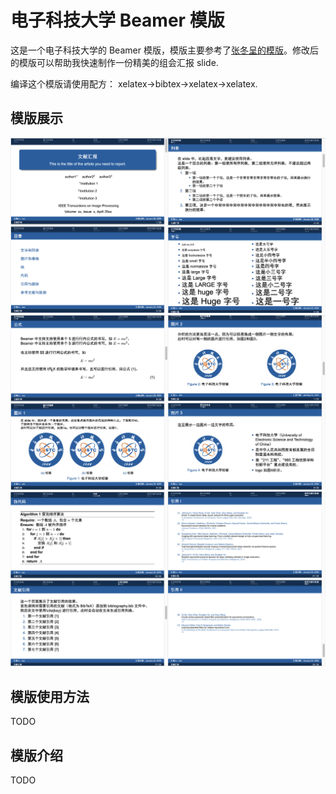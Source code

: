 # 电子科技大学 Beamer 模版

这是一个电子科技大学的 Beamer 模版，模版主要参考了[张冬呈的模版](https://www.overleaf.com/latex/templates/uestc-beamer-theme/ybqzdsgvrfdq)。修改后的模版可以帮助我快速制作一份精美的组会汇报 slide.

编译这个模版请使用配方： xelatex->bibtex->xelatex->xelatex.

## 模版展示
![展示图1](pictures/展示1.png)
![展示图2](pictures/展示2.png)
![展示图3](pictures/展示3.png)

## 模版使用方法
TODO

## 模版介绍
TODO